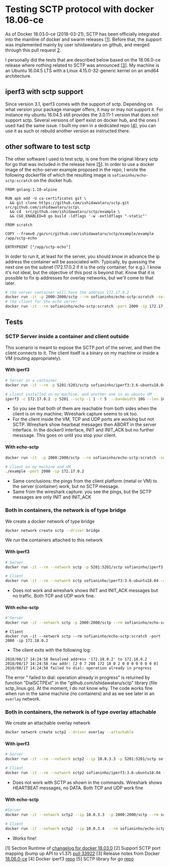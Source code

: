 # Testing SCTP protocol with docker 18.06-ce

As of Docker 18.03.0-ce (2018-03-21), SCTP has been officially integrated into the mainline of docker and swarm releases [[1](https://docs.docker.com/release-notes/docker-ce/#18030-ce-2018-03-21)]. Before that, the support was implemented mainly by user ishidawataru on github, and merged through this pull request [2](https://github.com/moby/moby/pull/33922).

I personally did the tests that are described below based on the 18.06.0-ce release where nothing related to SCTP was announced [[3](https://github.com/docker/docker-ce/releases/tag/v18.06.0-ce)]. My machine is an Ubuntu 16.04.5 LTS with a Linux 4.15.0-32-generic kernel on an amd64 architecture. 

## iperf3 with sctp support

Since version 3.1, iperf3 comes with the support of sctp. Depending on what version your package manager offers, it may or may not support it. For instance my ubuntu 16.04.5 still provides the 3.0.11-1 version that does not support sctp. Several versions of iperf exist on docker hub, and the ones I used had the same issue. I built my own in a dedicated repo [[4](https://github.com/sofianinho/iperf3-docker)], you can use it as such or rebuild another version as instructed there.

## other software to test sctp

The other software I used to test sctp, is one from the original library sctp for go that was included in the release here [[5](https://github.com/ishidawataru/sctp)]. In order to use a docker image of the echo-server example proposed in the repo, I wrote the following dockerfile of which the resulting image is `sofianinho/echo-sctp:scratch` on the docker hub.

```terminal
FROM golang:1.10-alpine

RUN apk add -U ca-certificates git \
  && git clone https://github.com/ishidawataru/sctp.git src/github.com/ishidawataru/sctp\
  && cd  src/github.com/ishidawataru/sctp/example \
  && CGO_ENABLED=0 go build -ldflags '-w -extldflags "-static"'

FROM scratch

COPY --from=0 /go/src/github.com/ishidawataru/sctp/example/example /app/sctp-echo

ENTRYPOINT ["/app/sctp-echo"]
```

In order to run it, at least for the server, you should know in advance the ip address the container will be associated with. Typically, by guessing the next one on the subnet (172.17.0.2 if it is the only container, for e.g.). I know it's not ideal, but the objective of this post is beyond that. Know that it is possible to fix ip addresses for overlay networks, but we'll come to that later.

```sh
# the server container will have the address 172.17.0.2
docker run -it -p 2000:2000/sctp --rm sofianinho/echo-sctp:scratch -server -port 2000 -ip 172.17.0.2
# the client for the echo server
docker run -it --rm sofianinho/echo-sctp:scratch -port 2000 -ip 172.17.0.2
```

## Tests

### SCTP Server inside a container and client outside

This scenario is meant to expose the SCTP port of the server, and then the client connects to it. The client itself is a binary on my machine or inside a VM (routing appropriately).

#### With iperf3
```sh
# Server in a container
docker run -it --rm -p 5201:5201/sctp sofianinho/iperf3:3.6-ubuntu18.04 -s
```
```sh
# client installed on my machine, and another one in an ubuntu VM
iperf3 -c 172.17.0.2 -p 5201 --sctp -i 1 -t 5  --bandwidth 10G --len 10k  --nstreams 4 --parallel 2
```
- So you see that both of them are reachable from both sides when the client is on my machine; Wireshark capture seems to ok too.
- For the client inside the VM, TCP and UDP ports are working but not SCTP. Wireshark show hearbeat messages then ABORT in the server interface. In the docker0 interface, INIT and INIT_ACK but no further messsage. This goes on until you stop your client.

#### With echo-sctp
```sh
docker run -it  -p 2000:2000/sctp --rm sofianinho/echo-sctp:scratch -server -port 2000 -ip 172.17.0.2
```

```sh
# client on my machine and VM
./example -port 2000 -ip 172.17.0.2
```
- Same conclusions: the pings from the client platform (metal or VM) to the server (container) work, but no SCTP message.
- Same from the wireshark capture: you see the pings, but the SCTP messages are only INIT and INIT_ACK

### Both in containers, the network is of type bridge
We create a docker network of type bridge

```sh
docker network create sctp --driver bridge
```

We run the containers attached to this network

#### With iperf3

```sh
# Server
docker run -it --rm --network sctp -p 5201:5201/sctp sofianinho/iperf3:3.6-ubuntu18.04 -s
```

```sh
# Client
docker run -it --rm --network sctp sofianinho/iperf3:3.6-ubuntu18.04 -c 172.18.0.2 -p 5201 --sctp  -i 1 -t 5 --nstreams 2
```
- Does not work and wireshark shows INIT and INIT_ACK messages but no traffic. Both TCP and UDP work fine.


#### With echo-sctp

```sh
# Server
docker run -it --network sctp -p 2000:2000/sctp --rm sofianinho/echo-sctp:scratch -server -port 2000 -ip 172.18.0.2
```

```Sh
# Client
docker run -it --network sctp --rm sofianinho/echo-sctp:scratch -port 2000 -ip 172.18.0.2
```
- The client exits with the following log:
```terminal
2018/08/17 14:24:58 Resolved address '172.18.0.2' to 172.18.0.2
2018/08/17 14:24:58 raw addr: [2 0 7 208 172 18 0 2 0 0 0 0 0 0 0 0]
2018/08/17 14:24:58 failed to dial: operation already in progress
```
The error " failed to dial: operation already in progress" is returned by function "DialSCTPExt" in the "github.com/ishidawataru/sctp" library (file sctp_linux.go). At the moment, I do not know why. The code works fine when run in the same machine (no containers) and as we see later in an `overlay` network.

### Both in containers, the network is of type overlay attachable

We create an attachable overlay network
```sh
docker network create sctp2 --driver overlay --attachable
```
#### With iperf3

```sh
# Server
docker run -it --rm --network sctp2 --ip 10.0.3.3 -p 5201:5201/sctp sofianinho/iperf3:3.6-ubuntu18.04 -s
```

```sh
# Client
docker run -it --rm --network sctp2 sofianinho/iperf3:3.6-ubuntu18.04 -c 10.0.3.3 -p 5201 --sctp --nstreams 4 --len 10k --parallel 4
```
- Does not work with SCTP as shown in the commands. Wireshark shows HEARTBEAT messages, no DATA. Both TCP and UDP work fine

#### With echo-sctp

```sh
#Server
docker run -it --network sctp2 --ip 10.0.3.3  -p 2000:2000/sctp --rm sofianinho/echo-sctp:scratch -server -port 2000 -ip 10.0.3.3
```
```sh
# Client
docker run -it --network sctp2 --ip 10.0.3.4  --rm sofianinho/echo-sctp:scratch -port 2000 -ip 10.0.3.3
```

- Works fine!


[1] Section Runtime of [changelog for docker 18.03.0](https://docs.docker.com/release-notes/docker-ce/#18030-ce-2018-03-21)
[2] Support SCTP port mapping (bump up API to v1.37) [pull 33922](https://github.com/moby/moby/pull/33922)
[3] Release notes from Docker [18.06.0-ce](https://github.com/docker/docker-ce/releases/tag/v18.06.0-ce)
[4] Docker iperf3 [repo](https://github.com/sofianinho/iperf3-docker)
[5] SCTP library for go [repo](https://github.com/ishidawataru/sctp)

